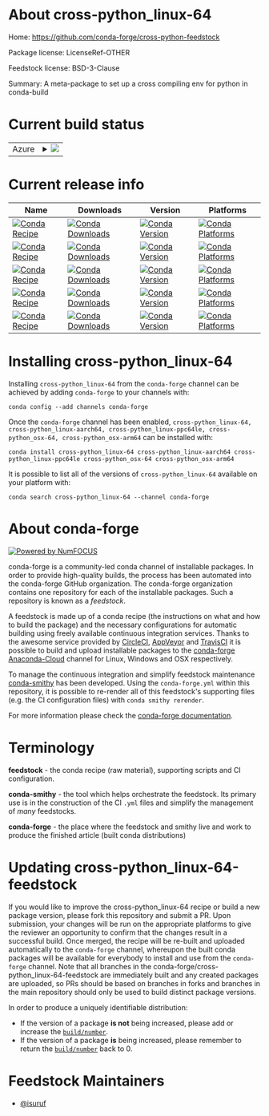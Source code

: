 About cross-python_linux-64
===========================

Home: https://github.com/conda-forge/cross-python-feedstock

Package license: LicenseRef-OTHER

Feedstock license: BSD-3-Clause

Summary: A meta-package to set up a cross compiling env for python in conda-build



Current build status
====================


<table>
    
  <tr>
    <td>Azure</td>
    <td>
      <details>
        <summary>
          <a href="https://dev.azure.com/conda-forge/feedstock-builds/_build/latest?definitionId=10723&branchName=master">
            <img src="https://dev.azure.com/conda-forge/feedstock-builds/_apis/build/status/cross-python-feedstock?branchName=master">
          </a>
        </summary>
        <table>
          <thead><tr><th>Variant</th><th>Status</th></tr></thead>
          <tbody><tr>
              <td>linux_64_cross_target_platformlinux-aarch64version3.6</td>
              <td>
                <a href="https://dev.azure.com/conda-forge/feedstock-builds/_build/latest?definitionId=10723&branchName=master">
                  <img src="https://dev.azure.com/conda-forge/feedstock-builds/_apis/build/status/cross-python-feedstock?branchName=master&jobName=linux&configuration=linux_64_cross_target_platformlinux-aarch64version3.6" alt="variant">
                </a>
              </td>
            </tr><tr>
              <td>linux_64_cross_target_platformlinux-aarch64version3.7</td>
              <td>
                <a href="https://dev.azure.com/conda-forge/feedstock-builds/_build/latest?definitionId=10723&branchName=master">
                  <img src="https://dev.azure.com/conda-forge/feedstock-builds/_apis/build/status/cross-python-feedstock?branchName=master&jobName=linux&configuration=linux_64_cross_target_platformlinux-aarch64version3.7" alt="variant">
                </a>
              </td>
            </tr><tr>
              <td>linux_64_cross_target_platformlinux-aarch64version3.8</td>
              <td>
                <a href="https://dev.azure.com/conda-forge/feedstock-builds/_build/latest?definitionId=10723&branchName=master">
                  <img src="https://dev.azure.com/conda-forge/feedstock-builds/_apis/build/status/cross-python-feedstock?branchName=master&jobName=linux&configuration=linux_64_cross_target_platformlinux-aarch64version3.8" alt="variant">
                </a>
              </td>
            </tr><tr>
              <td>linux_64_cross_target_platformlinux-ppc64leversion3.6</td>
              <td>
                <a href="https://dev.azure.com/conda-forge/feedstock-builds/_build/latest?definitionId=10723&branchName=master">
                  <img src="https://dev.azure.com/conda-forge/feedstock-builds/_apis/build/status/cross-python-feedstock?branchName=master&jobName=linux&configuration=linux_64_cross_target_platformlinux-ppc64leversion3.6" alt="variant">
                </a>
              </td>
            </tr><tr>
              <td>linux_64_cross_target_platformlinux-ppc64leversion3.7</td>
              <td>
                <a href="https://dev.azure.com/conda-forge/feedstock-builds/_build/latest?definitionId=10723&branchName=master">
                  <img src="https://dev.azure.com/conda-forge/feedstock-builds/_apis/build/status/cross-python-feedstock?branchName=master&jobName=linux&configuration=linux_64_cross_target_platformlinux-ppc64leversion3.7" alt="variant">
                </a>
              </td>
            </tr><tr>
              <td>linux_64_cross_target_platformlinux-ppc64leversion3.8</td>
              <td>
                <a href="https://dev.azure.com/conda-forge/feedstock-builds/_build/latest?definitionId=10723&branchName=master">
                  <img src="https://dev.azure.com/conda-forge/feedstock-builds/_apis/build/status/cross-python-feedstock?branchName=master&jobName=linux&configuration=linux_64_cross_target_platformlinux-ppc64leversion3.8" alt="variant">
                </a>
              </td>
            </tr><tr>
              <td>linux_64_cross_target_platformosx-64version3.6</td>
              <td>
                <a href="https://dev.azure.com/conda-forge/feedstock-builds/_build/latest?definitionId=10723&branchName=master">
                  <img src="https://dev.azure.com/conda-forge/feedstock-builds/_apis/build/status/cross-python-feedstock?branchName=master&jobName=linux&configuration=linux_64_cross_target_platformosx-64version3.6" alt="variant">
                </a>
              </td>
            </tr><tr>
              <td>linux_64_cross_target_platformosx-64version3.7</td>
              <td>
                <a href="https://dev.azure.com/conda-forge/feedstock-builds/_build/latest?definitionId=10723&branchName=master">
                  <img src="https://dev.azure.com/conda-forge/feedstock-builds/_apis/build/status/cross-python-feedstock?branchName=master&jobName=linux&configuration=linux_64_cross_target_platformosx-64version3.7" alt="variant">
                </a>
              </td>
            </tr><tr>
              <td>linux_64_cross_target_platformosx-64version3.8</td>
              <td>
                <a href="https://dev.azure.com/conda-forge/feedstock-builds/_build/latest?definitionId=10723&branchName=master">
                  <img src="https://dev.azure.com/conda-forge/feedstock-builds/_apis/build/status/cross-python-feedstock?branchName=master&jobName=linux&configuration=linux_64_cross_target_platformosx-64version3.8" alt="variant">
                </a>
              </td>
            </tr><tr>
              <td>linux_64_cross_target_platformosx-arm64version3.6</td>
              <td>
                <a href="https://dev.azure.com/conda-forge/feedstock-builds/_build/latest?definitionId=10723&branchName=master">
                  <img src="https://dev.azure.com/conda-forge/feedstock-builds/_apis/build/status/cross-python-feedstock?branchName=master&jobName=linux&configuration=linux_64_cross_target_platformosx-arm64version3.6" alt="variant">
                </a>
              </td>
            </tr><tr>
              <td>linux_64_cross_target_platformosx-arm64version3.7</td>
              <td>
                <a href="https://dev.azure.com/conda-forge/feedstock-builds/_build/latest?definitionId=10723&branchName=master">
                  <img src="https://dev.azure.com/conda-forge/feedstock-builds/_apis/build/status/cross-python-feedstock?branchName=master&jobName=linux&configuration=linux_64_cross_target_platformosx-arm64version3.7" alt="variant">
                </a>
              </td>
            </tr><tr>
              <td>linux_64_cross_target_platformosx-arm64version3.8</td>
              <td>
                <a href="https://dev.azure.com/conda-forge/feedstock-builds/_build/latest?definitionId=10723&branchName=master">
                  <img src="https://dev.azure.com/conda-forge/feedstock-builds/_apis/build/status/cross-python-feedstock?branchName=master&jobName=linux&configuration=linux_64_cross_target_platformosx-arm64version3.8" alt="variant">
                </a>
              </td>
            </tr><tr>
              <td>osx_64_cross_target_platformosx-arm64version3.8</td>
              <td>
                <a href="https://dev.azure.com/conda-forge/feedstock-builds/_build/latest?definitionId=10723&branchName=master">
                  <img src="https://dev.azure.com/conda-forge/feedstock-builds/_apis/build/status/cross-python-feedstock?branchName=master&jobName=osx&configuration=osx_64_cross_target_platformosx-arm64version3.8" alt="variant">
                </a>
              </td>
            </tr>
          </tbody>
        </table>
      </details>
    </td>
  </tr>
</table>

Current release info
====================

| Name | Downloads | Version | Platforms |
| --- | --- | --- | --- |
| [![Conda Recipe](https://img.shields.io/badge/recipe-cross--python_linux--64-green.svg)](https://anaconda.org/conda-forge/cross-python_linux-64) | [![Conda Downloads](https://img.shields.io/conda/dn/conda-forge/cross-python_linux-64.svg)](https://anaconda.org/conda-forge/cross-python_linux-64) | [![Conda Version](https://img.shields.io/conda/vn/conda-forge/cross-python_linux-64.svg)](https://anaconda.org/conda-forge/cross-python_linux-64) | [![Conda Platforms](https://img.shields.io/conda/pn/conda-forge/cross-python_linux-64.svg)](https://anaconda.org/conda-forge/cross-python_linux-64) |
| [![Conda Recipe](https://img.shields.io/badge/recipe-cross--python_linux--aarch64-green.svg)](https://anaconda.org/conda-forge/cross-python_linux-aarch64) | [![Conda Downloads](https://img.shields.io/conda/dn/conda-forge/cross-python_linux-aarch64.svg)](https://anaconda.org/conda-forge/cross-python_linux-aarch64) | [![Conda Version](https://img.shields.io/conda/vn/conda-forge/cross-python_linux-aarch64.svg)](https://anaconda.org/conda-forge/cross-python_linux-aarch64) | [![Conda Platforms](https://img.shields.io/conda/pn/conda-forge/cross-python_linux-aarch64.svg)](https://anaconda.org/conda-forge/cross-python_linux-aarch64) |
| [![Conda Recipe](https://img.shields.io/badge/recipe-cross--python_linux--ppc64le-green.svg)](https://anaconda.org/conda-forge/cross-python_linux-ppc64le) | [![Conda Downloads](https://img.shields.io/conda/dn/conda-forge/cross-python_linux-ppc64le.svg)](https://anaconda.org/conda-forge/cross-python_linux-ppc64le) | [![Conda Version](https://img.shields.io/conda/vn/conda-forge/cross-python_linux-ppc64le.svg)](https://anaconda.org/conda-forge/cross-python_linux-ppc64le) | [![Conda Platforms](https://img.shields.io/conda/pn/conda-forge/cross-python_linux-ppc64le.svg)](https://anaconda.org/conda-forge/cross-python_linux-ppc64le) |
| [![Conda Recipe](https://img.shields.io/badge/recipe-cross--python_osx--64-green.svg)](https://anaconda.org/conda-forge/cross-python_osx-64) | [![Conda Downloads](https://img.shields.io/conda/dn/conda-forge/cross-python_osx-64.svg)](https://anaconda.org/conda-forge/cross-python_osx-64) | [![Conda Version](https://img.shields.io/conda/vn/conda-forge/cross-python_osx-64.svg)](https://anaconda.org/conda-forge/cross-python_osx-64) | [![Conda Platforms](https://img.shields.io/conda/pn/conda-forge/cross-python_osx-64.svg)](https://anaconda.org/conda-forge/cross-python_osx-64) |
| [![Conda Recipe](https://img.shields.io/badge/recipe-cross--python_osx--arm64-green.svg)](https://anaconda.org/conda-forge/cross-python_osx-arm64) | [![Conda Downloads](https://img.shields.io/conda/dn/conda-forge/cross-python_osx-arm64.svg)](https://anaconda.org/conda-forge/cross-python_osx-arm64) | [![Conda Version](https://img.shields.io/conda/vn/conda-forge/cross-python_osx-arm64.svg)](https://anaconda.org/conda-forge/cross-python_osx-arm64) | [![Conda Platforms](https://img.shields.io/conda/pn/conda-forge/cross-python_osx-arm64.svg)](https://anaconda.org/conda-forge/cross-python_osx-arm64) |

Installing cross-python_linux-64
================================

Installing `cross-python_linux-64` from the `conda-forge` channel can be achieved by adding `conda-forge` to your channels with:

```
conda config --add channels conda-forge
```

Once the `conda-forge` channel has been enabled, `cross-python_linux-64, cross-python_linux-aarch64, cross-python_linux-ppc64le, cross-python_osx-64, cross-python_osx-arm64` can be installed with:

```
conda install cross-python_linux-64 cross-python_linux-aarch64 cross-python_linux-ppc64le cross-python_osx-64 cross-python_osx-arm64
```

It is possible to list all of the versions of `cross-python_linux-64` available on your platform with:

```
conda search cross-python_linux-64 --channel conda-forge
```


About conda-forge
=================

[![Powered by NumFOCUS](https://img.shields.io/badge/powered%20by-NumFOCUS-orange.svg?style=flat&colorA=E1523D&colorB=007D8A)](http://numfocus.org)

conda-forge is a community-led conda channel of installable packages.
In order to provide high-quality builds, the process has been automated into the
conda-forge GitHub organization. The conda-forge organization contains one repository
for each of the installable packages. Such a repository is known as a *feedstock*.

A feedstock is made up of a conda recipe (the instructions on what and how to build
the package) and the necessary configurations for automatic building using freely
available continuous integration services. Thanks to the awesome service provided by
[CircleCI](https://circleci.com/), [AppVeyor](https://www.appveyor.com/)
and [TravisCI](https://travis-ci.com/) it is possible to build and upload installable
packages to the [conda-forge](https://anaconda.org/conda-forge)
[Anaconda-Cloud](https://anaconda.org/) channel for Linux, Windows and OSX respectively.

To manage the continuous integration and simplify feedstock maintenance
[conda-smithy](https://github.com/conda-forge/conda-smithy) has been developed.
Using the ``conda-forge.yml`` within this repository, it is possible to re-render all of
this feedstock's supporting files (e.g. the CI configuration files) with ``conda smithy rerender``.

For more information please check the [conda-forge documentation](https://conda-forge.org/docs/).

Terminology
===========

**feedstock** - the conda recipe (raw material), supporting scripts and CI configuration.

**conda-smithy** - the tool which helps orchestrate the feedstock.
                   Its primary use is in the construction of the CI ``.yml`` files
                   and simplify the management of *many* feedstocks.

**conda-forge** - the place where the feedstock and smithy live and work to
                  produce the finished article (built conda distributions)


Updating cross-python_linux-64-feedstock
========================================

If you would like to improve the cross-python_linux-64 recipe or build a new
package version, please fork this repository and submit a PR. Upon submission,
your changes will be run on the appropriate platforms to give the reviewer an
opportunity to confirm that the changes result in a successful build. Once
merged, the recipe will be re-built and uploaded automatically to the
`conda-forge` channel, whereupon the built conda packages will be available for
everybody to install and use from the `conda-forge` channel.
Note that all branches in the conda-forge/cross-python_linux-64-feedstock are
immediately built and any created packages are uploaded, so PRs should be based
on branches in forks and branches in the main repository should only be used to
build distinct package versions.

In order to produce a uniquely identifiable distribution:
 * If the version of a package **is not** being increased, please add or increase
   the [``build/number``](https://conda.io/docs/user-guide/tasks/build-packages/define-metadata.html#build-number-and-string).
 * If the version of a package **is** being increased, please remember to return
   the [``build/number``](https://conda.io/docs/user-guide/tasks/build-packages/define-metadata.html#build-number-and-string)
   back to 0.

Feedstock Maintainers
=====================

* [@isuruf](https://github.com/isuruf/)


